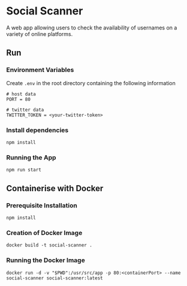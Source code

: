 # Social Scanner
 A web app allowing users to check the availability of usernames on a variety of online platforms.

## Run

### Environment Variables
Create `.env` in the root directory containing the following information
```
# host data
PORT = 80

# twitter data
TWITTER_TOKEN = <your-twitter-token>
```

### Install dependencies

`npm install`

### Running the App


`npm run start`

## Containerise with Docker

### Prerequisite Installation
`npm install`

### Creation of Docker Image
`docker build -t social-scanner .`

### Running the Docker Image
`docker run -d -v "$PWD":/usr/src/app -p 80:<containerPort> --name social-scanner social-scanner:latest`
